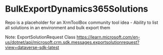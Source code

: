 # BulkExportDynamics365Solutions
Repo is a placeholder for an XrmToolBox community tool idea - Ability to list all solutions in an environment and bulk export them

Note: ExportSolutionRequest Class
https://learn.microsoft.com/en-us/dotnet/api/microsoft.crm.sdk.messages.exportsolutionrequest?view=dataverse-sdk-latest
